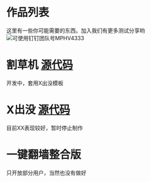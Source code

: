 # 作品列表
这里有一些你可能需要的东西。加入我们有更多测试分享哟
![可使用钉钉团队号MPHV4333](http://qipaozhu.github.io/retouch_2022010121480279.jpg)
# 割草机      [源代码](https://github.com/qipaozhu/CutGrassMachine)
开发中，套用X出没模板

# X出没      [源代码](https://github.com/qipaozhu/Bonie-Hong)
目前XX表现较好，暂时停止制作
# 一键翻墙整合版
只开放部分用户，当然也没有做好
